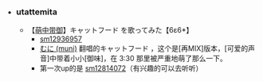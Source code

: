- ### utattemita 
    - 【[萌中带御](https://www.bilibili.com/video/BV1qx411c7wB)】キャットフード を歌ってみた【6ε6*】
        - [sm12936957](https://acg.tv/sm12936957) 
        - [むに (muni)](((SumrFcML3))) 翻唱的キャットフード ，这个是[再MIX]版本，[可爱的声音]中带着小小[御味]，在 3:30 那里被严重地萌了那么一下。
        - 第一次up的是 [sm12814072](https://acg.tv/sm12814072)（有兴趣的可以去听听）
